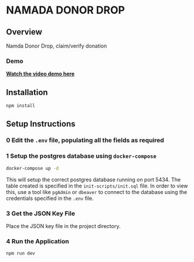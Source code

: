 # NAMADA DONOR DROP

## Overview

Namda Donor Drop, claim/verify donation

### Demo

**[Watch the video demo here](https://vimeo.com/1041464145?share=copy)**

## Installation

`npm install`

## Setup Instructions

### 0 Edit the `.env` file, populating all the fields as required

### 1 Setup the postgres database using `docker-compose`

```bash
docker-compose up -d
```

This will setup the correct postgres database running on port 5434. The table created is specified in the `init-scripts/init.sql` file.
In order to view this, use a tool like `pgAdmin` or `dbeaver` to connect to the database using the credentials specified in the `.env` file.

### 3 **Get the JSON Key File**

Place the JSON key file in the project directory.  

### 4 **Run the Application**

```bash
npm run dev
```
